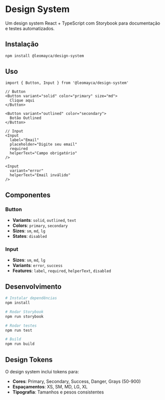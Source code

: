 # Design System

Um design system React + TypeScript com Storybook para documentação e testes automatizados.

## Instalação

```bash
npm install @leomayca/design-system
```

## Uso

```tsx
import { Button, Input } from '@leomayca/design-system'

// Button
<Button variant="solid" color="primary" size="md">
  Clique aqui
</Button>

<Button variant="outlined" color="secondary">
  Botão Outlined
</Button>

// Input
<Input 
  label="Email" 
  placeholder="Digite seu email"
  required
  helperText="Campo obrigatório"
/>

<Input 
  variant="error" 
  helperText="Email inválido"
/>
```

## Componentes

### Button
- **Variants**: `solid`, `outlined`, `text`
- **Colors**: `primary`, `secondary`
- **Sizes**: `sm`, `md`, `lg`
- **States**: `disabled`

### Input
- **Sizes**: `sm`, `md`, `lg`
- **Variants**: `error`, `success`
- **Features**: `label`, `required`, `helperText`, `disabled`

## Desenvolvimento

```bash
# Instalar dependências
npm install

# Rodar Storybook
npm run storybook

# Rodar testes
npm run test

# Build
npm run build
```

## Design Tokens

O design system inclui tokens para:
- **Cores**: Primary, Secondary, Success, Danger, Grays (50-900)
- **Espaçamentos**: XS, SM, MD, LG, XL
- **Tipografia**: Tamanhos e pesos consistentes